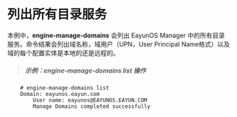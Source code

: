 # 列出所有目录服务

本例中，**engine-manage-domains** 会列出 EayunOS Manager 中的所有目录服务。命令结果会列出域名称，域用户（UPN，User Principal Name格式）以及域的每个配置实体是本地的还是远程的。

> ##### 示例：engine-manage-domains list 操作

```
    # engine-manage-domains list
    Domain: eayunos.eayun.com
        User name: eayunos@EAYUNOS.EAYUN.COM
        Manage Domains completed successfully
```
